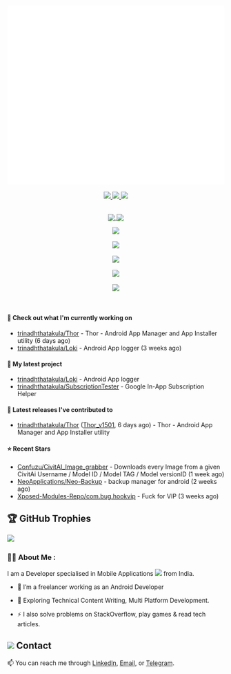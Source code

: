 
<p align="center">
<img src="./github-metrics.svg" /></p>

<div align="center">
  <a href="https://github.com/trinadhthatakula" target="_blank">
    <img src="https://badges.pufler.dev/visits/trinadhthatakula/trinadhthatakula?style=for-the-badge&color=e74c3c&logo=github&label=Spying+Counter">
  </a>
  <a href="https://github.com/trinadhthatakula" target="_blank">
    <img src="https://badges.pufler.dev/years/trinadhthatakula/?style=for-the-badge&color=27a4fb&logo=github&label=Account+Age">
  </a>
  <a href="https://github.com/trinadhthatakula/trinadhthatakula/commits/main" target="_blank">
    <img src="https://badges.pufler.dev/updated/trinadhthatakula/trinadhthatakula?style=for-the-badge&color=f0f6f9&logo=github&label=Update">
  </a>
</div>

<br/>

<p align="center">
<a href="https://github.com/trinadhthatakula">
  <img height=200 align="center" src="https://github-readme-stats.vercel.app/api?username=trinadhthatakula&show_icons=true&theme=vision-friendly-dark&rank_icon=github&include_all_commits=true&count_private=true" />
  <img height=200 align="center" src="https://github-readme-stats.vercel.app/api/top-langs/?username=trinadhthatakula&show_icons=true&theme=vision-friendly-dark&show_owner=true" />
</a>
</p>


<p align="center">
  <a href="https://skillicons.dev">
    <img src="https://skillicons.dev/icons?i=cpp,java,kotlin,js,androidstudio" />
  </a>
</p>

<p align="center">
  <a href="https://skillicons.dev">
    <img src="https://skillicons.dev/icons?i=vscode,visualstudio,firebase,aws,gcp" />
  </a>
</p>

<p align="center">
  <a href="https://skillicons.dev">
    <img src="https://skillicons.dev/icons?i=css,html,materialui,figma,react" />
  </a>
</p>


<p align="center">
  <a href="https://skillicons.dev">
    <img src="https://skillicons.dev/icons?i=nextjs,nuxtjs,flutter,nestjs,express" />
  </a>
</p>


<p align="center">
  <a href="https://skillicons.dev">
    <img src="https://skillicons.dev/icons?i=nodejs,mongodb,mysql,postgres,sqlite" />
  </a>
</p>

<br/>

#### 👷 Check out what I'm currently working on

- [trinadhthatakula/Thor](https://github.com/trinadhthatakula/Thor) - Thor - Android App Manager and App Installer utility (6 days ago)
- [trinadhthatakula/Loki](https://github.com/trinadhthatakula/Loki) - Android App logger (3 weeks ago)

#### 🌱 My latest project

- [trinadhthatakula/Loki](https://github.com/trinadhthatakula/Loki) - Android App logger
- [trinadhthatakula/SubscriptionTester](https://github.com/trinadhthatakula/SubscriptionTester) - Google In-App Subscription Helper

#### 🔭 Latest releases I've contributed to

- [trinadhthatakula/Thor](https://github.com/trinadhthatakula/Thor) ([Thor_v1501](https://github.com/trinadhthatakula/Thor/releases/tag/Thor_v1501), 6 days ago) - Thor - Android App Manager and App Installer utility

#### ⭐ Recent Stars

- [Confuzu/CivitAI_Image_grabber](https://github.com/Confuzu/CivitAI_Image_grabber) - Downloads every Image from a given CivitAi Username / Model ID / Model TAG / Model versionID (1 week ago)
- [NeoApplications/Neo-Backup](https://github.com/NeoApplications/Neo-Backup) - backup manager for android (2 weeks ago)
- [Xposed-Modules-Repo/com.bug.hookvip](https://github.com/Xposed-Modules-Repo/com.bug.hookvip) - Fuck for VIP (3 weeks ago)


## 🏆 GitHub Trophies
![](https://github-profile-trophy.vercel.app/?username=trinadhthatakula&theme=dark&no-frame=true&no-bg=true&margin-w=4)


### :woman_technologist: About Me :
I am a Developer specialised in Mobile Applications <img src="https://media.giphy.com/media/WUlplcMpOCEmTGBtBW/giphy.gif" width="30"> from India.

- :telescope: I’m a freelancer working as an Android Developer

- :seedling: Exploring Technical Content Writing, Multi Platform Development.

- :zap: I also solve problems on StackOverflow, play games & read tech articles.


## <img height=30 src="https://raw.githubusercontent.com/Tarikul-Islam-Anik/Animated-Fluent-Emojis/master/Emojis/People/Technologist.png" /> Contact
📫 You can reach me through [LinkedIn](https://www.linkedin.com/in/trinadh-thatakula), [Email](mailto:trinadh.thatakula@gmail.com), or [Telegram](https://t.me/it_slipped_in).



